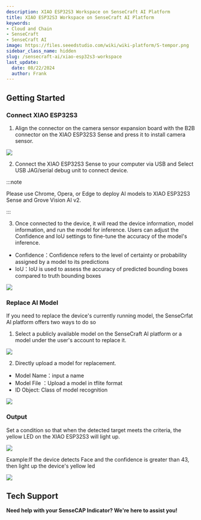 ```yaml
---
description: XIAO ESP32S3 Workspace on SenseCraft AI Platform
title: XIAO ESP32S3 Workspace on SenseCraft AI Platform
keywords:
- Cloud and Chain
- SenseCraft
- SenseCraft AI
image: https://files.seeedstudio.com/wiki/wiki-platform/S-tempor.png
sidebar_class_name: hidden
slug: /sensecraft-ai/xiao-esp32s3-workspace
last_update:
  date: 08/22/2024
  author: Frank
---
```


## Getting Started

### Connect XIAO ESP32S3

1. Align the connector on the camera sensor expansion board with the B2B connector on the XIAO ESP32S3 Sense and press it to install camera sensor.

![](https://files.seeedstudio.com/wiki/SenseCraft_AI/img/image4.png)

2. Connect the XIAO ESP32S3 Sense to your computer via USB and  Select USB JAG/serial debug unit to connect device.

:::note

Please use Chrome, Opera, or Edge to deploy AI models to XIAO ESP32S3 Sense and Grove Vision AI v2.

:::

3. Once connected to the device, it will read the device information, model information, and run the model for inference. Users can adjust the Confidence and IoU settings to fine-tune the accuracy of the model's inference.

- Confidence：Confidence refers to the level of certainty or probability assigned by a model to its predictions
- IoU：IoU is used to assess the accuracy of predicted bounding boxes compared to truth bounding boxes

![](https://files.seeedstudio.com/wiki/SenseCraft_AI/img/image5.png)

### Replace AI Model

If you need to replace the device's currently running model, the SenseCrfat AI platform offers two ways to do so

1. Select a publicly available model on the SenseCraft AI platform or a model under the user's account to replace it.

![](https://files.seeedstudio.com/wiki/SenseCraft_AI/img/image6.png)

2. Directly upload a model for replacement.

- Model Name：input a name
- Model File ：Upload a model in tflite format
- ID Object: Class of model recognition

![](https://files.seeedstudio.com/wiki/SenseCraft_AI/img/image7.png)

### Output

Set a condition so that when the detected target meets the criteria, the yellow LED on the XIAO ESP32S3 will light up.

![](https://files.seeedstudio.com/wiki/SenseCraft_AI/img/image8.png)

Example:If the device detects Face and the confidence is greater than 43, then light up the device's yellow led

![](https://files.seeedstudio.com/wiki/SenseCraft_AI/img/image9.png)

## **Tech Support**

**Need help with your SenseCAP Indicator? We're here to assist you!**

<div class="button_tech_support_container">
<a href="https://discord.com/invite/QqMgVwHT3X" class="button_tech_support_sensecap"></a>
<a href="https://support.sensecapmx.com/portal/en/home" class="button_tech_support_sensecap3"></a>
</div>

<div class="button_tech_support_container">
<a href="mailto:support@sensecapmx.com" class="button_tech_support_sensecap2"></a>
<a href="https://github.com/Seeed-Studio/wiki-documents/discussions/69" class="button_discussion"></a>
</div>
